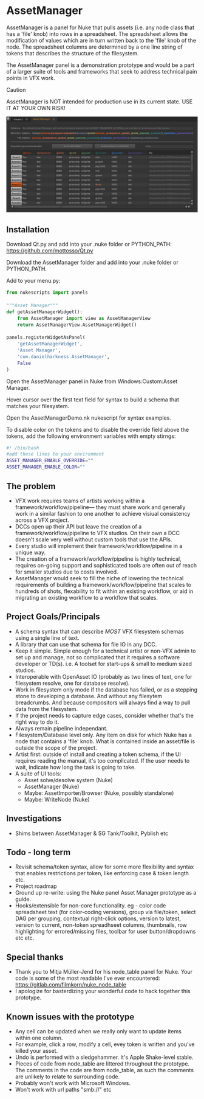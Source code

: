 # AssetManager
AssetManager is a panel for Nuke that pulls assets (i.e. any node class that has a 'file' knob) into rows in a spreadsheet. The spreadsheet allows the modification of values which are in turn written back to the 'file' knob of the node. The spreadsheet columns are determined by a one line string of tokens that describes the structure of the filesystem.

The AssetManager panel is a demonstration prototype and would be a part of a larger suite of tools and frameworks that seek to address technical pain points in VFX work.
> [!CAUTION]
> AssetManager is NOT intended for production use in its current state. USE IT AT YOUR OWN RISK!

![AssetManager screenshot](AssetManagerScreenshot.png)

## Installation

Download Qt.py and add into your .nuke folder or PYTHON_PATH:
https://github.com/mottosso/Qt.py

Download the AssetManager folder and add into your .nuke folder or PYTHON_PATH.

Add to your menu.py:

```python
from nukescripts import panels

"""Asset Manager"""
def getAssetManagerWidget():
    from AssetManager import view as AssetManagerView
    return AssetManagerView.AssetManagerWidget()

panels.registerWidgetAsPanel(
    'getAssetManagerWidget',
    'Asset Manager',
    'com.danielharkness.AssetManager',
    False
)
```
Open the AssetManager panel in Nuke from Windows:Custom:Asset Manager.

Hover cursor over the first text field for syntax to build a schema that matches your filesystem.

Open the AssetManagerDemo.nk nukescript for syntax examples.

To disable color on the tokens and to disable the override field above the tokens, add the following environment variables with empty stirngs:
```bash
#! /bin/bash
#add these lines to your environment
ASSET_MANAGER_ENABLE_OVERRIDE=""
ASSET_MANAGER_ENABLE_COLOR=""
```
## The problem
- VFX work requires teams of artists working within a framework/workflow/pipeline— they must share work and generally work in a similar fashion to one another to achieve visiual consistency across a VFX project.
- DCCs open up their API but leave the creation of a framework/workflow/pipeline to VFX studios. On their own a DCC doesn't scale very well without custom tools that use the APIs.
- Every studio will implement their framework/workflow/pipeline in a unique way.
- The creation of a framework/workflow/pipeline is highly technical, requires on-going support and sophisticated tools are often out of reach for smaller studios due to costs involved.
- AssetManager would seek to fill the niche of lowering the technical requirements of building a framework/workflow/pipeline that scales to hundreds of shots, flexability to fit within an existing workflow, or aid in migrating an existing workflow to a workflow that scales.

## Project Goals/Principals
- A schema syntax that can describe _MOST_ VFX filesystem schemas using a single line of text.
- A library that can use that schema for file IO in any DCC.
- Keep it simple. Simple enough for a technical artist or non-VFX admin to set up and manage, not so complicated that it requires a software developer or TD(s). i.e. A toolset for start-ups & small to medium sized studios.
- Interoperable with OpenAsset IO (probably as two lines of text, one for filesystem resolve, one for database resolve).
- Work in filesystem only mode if the database has failed, or as a stepping stone to developing a database. And without any filesytem breadcrumbs. And because compositors will always find a way to pull data from the filesystem.
- If the project needs to capture edge cases, consider whether that's the right way to do it.
- Always remain pipeline independant.
- Filesystem/Database level only. Any item on disk for which Nuke has a node that contains a 'file' knob. What is contained inside an asset/file is outside the scope of the project.
- Artist first: outside of install and creating a token schema, if the UI requires reading the manual, it's too complicated. If the user needs to wait, indicate how long the task is going to take.
- A suite of UI tools:
  - Asset solve/desolve system (Nuke)
  - AssetManager (Nuke)
  - Maybe: AssetImporter/Browser (Nuke, possibly standalone)
  - Maybe: WriteNode (Nuke)

## Investigations

- Shims between AssetManager & SG Tank/Toolkit, Pyblish etc

## Todo - long term
- Revisit schema/token syntax, allow for some more flexibility and syntax that enables restrictions per token, like enforcing case & token length etc. 
- Project roadmap
- Ground up re-write: using the Nuke panel Asset Manager prototype as a guide.
- Hooks/extensible for non-core functionality. eg - color code spreadsheet text (for color-coding versions), group via file/token, select DAG per grouping, contextual right-click options, version to latest, version to current, non-token spreadhseet columns, thumbnails, row highlighting for errored/missing files, toolbar for user button/dropdowns etc etc.

## Special thanks
- Thank you to Mitja Müller-Jend for his node_table panel for Nuke. Your code is some of the most readable I've ever encountered: https://gitlab.com/filmkorn/nuke_node_table
- I apologize for basterdizing your wonderful code to hack together this prototype.

## Known issues with the prototype
- Any cell can be updated when we really only want to update items within one column.
- For example, click a row, modify a cell, evey token is written and you've killed your asset.
- Undo is performed with a sledgehammer. It's Apple Shake-level stable.
- Pieces of code from node_table are littered throughout the prototype. The comments in the code are from node_table, as such the comments are unlikely to relate to surrounding code.
- Probably won't work with Microsoft Windows.
- Won't work with url paths "smb://" etc 
